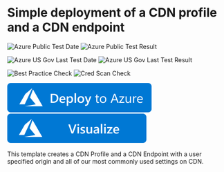 # Simple deployment of a CDN profile and a CDN endpoint

![Azure Public Test Date](https://azurequickstartsservice.blob.core.windows.net/badges/101-cdn-with-custom-origin/PublicLastTestDate.svg)
![Azure Public Test Result](https://azurequickstartsservice.blob.core.windows.net/badges/101-cdn-with-custom-origin/PublicDeployment.svg)

![Azure US Gov Last Test Date](https://azurequickstartsservice.blob.core.windows.net/badges/101-cdn-with-custom-origin/FairfaxLastTestDate.svg)
![Azure US Gov Last Test Result](https://azurequickstartsservice.blob.core.windows.net/badges/101-cdn-with-custom-origin/FairfaxDeployment.svg)

![Best Practice Check](https://azurequickstartsservice.blob.core.windows.net/badges/101-cdn-with-custom-origin/BestPracticeResult.svg)
![Cred Scan Check](https://azurequickstartsservice.blob.core.windows.net/badges/101-cdn-with-custom-origin/CredScanResult.svg)

[![Deploy To Azure](https://raw.githubusercontent.com/Azure/azure-quickstart-templates/master/1-CONTRIBUTION-GUIDE/images/deploytoazure.svg?sanitize=true)](https://portal.azure.com/#create/Microsoft.Template/uri/https%3A%2F%2Fraw.githubusercontent.com%2FAzure%2Fazure-quickstart-templates%2Fmaster%2F101-cdn-with-custom-origin%2Fazuredeploy.json)  [![Visualize](https://raw.githubusercontent.com/Azure/azure-quickstart-templates/master/1-CONTRIBUTION-GUIDE/images/visualizebutton.svg?sanitize=true)](http://armviz.io/#/?load=https%3A%2F%2Fraw.githubusercontent.com%2FAzure%2Fazure-quickstart-templates%2Fmaster%2F101-cdn-with-custom-origin%2Fazuredeploy.json)

This template creates a CDN Profile and a CDN Endpoint with a user specified origin and all of our most commonly used settings on CDN.



